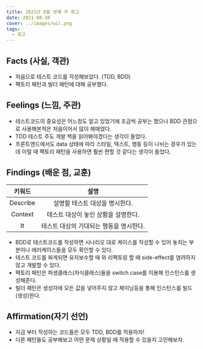```yaml
---
title: 2021년 8월 넷째 주 회고
date: 2021-08-30
cover: ../images/wil.png
tags:
  - 회고
---
```


<!--truncate-->

## Facts (사실, 객관)

- 처음으로 테스트 코드를 작성해보았다. (TDD, BDD)
- 팩토리 패턴과 빌더 패턴에 대해 공부했다.

## Feelings (느낌, 주관)

- 테스트코드의 중요성은 어느정도 알고 있었기에 조금씩 공부는 했으나 BDD 관점으로 사용해본적은 처음이어서 많이 헤매었다.
- TDD 테스트 주도 개발 책을 읽어봐야겠다는 생각이 들었다.
- 프론트엔드에서도 data 상태에 따라 스타일, 텍스트, 행동 등이 나뉘는 경우가 있는데 이럴 때 팩토리 패턴을 사용하면 훨씬 편할 것 같다는 생각이 들었다.

## Findings (배운 점, 교훈)

|  키워드  |                  설명                   |
| :------: | :-------------------------------------: |
| Describe |     설명할 테스트 대상을 명시한다.      |
| Context  |   테스트 대상이 놓인 상황을 설명한다.   |
|    It    | 테스트 대상의 기대되는 행동을 명시한다. |

- BDD로 테스트코드를 작성하면 시나리오 대로 케이스를 작성할 수 있어 놓치는 부분이나 에러케이스들을 모두 확인할 수 있다.
- 테스트 코드를 짜게되면 유지보수할 때 와 리펙토링 할 때 side-effect를 염려하지 않고 개발할 수 있다.
- 팩토리 패턴은 파생클래스(자식클래스)들을 switch case를 이용해 인스턴스를 생성해준다.
- 빌더 패턴은 생성자에 모든 값을 넣어주지 않고 체이닝등을 통해 인스턴스를 빌드(생성)한다.

## Affirmation(자기 선언)

- 지금 부터 작성하는 코드들은 모두 TDD, BDD를 적용하자!
- 다른 패턴들도 공부해보고 어떤 문제 상황일 때 적용할 수 있을지 고민해보자.
